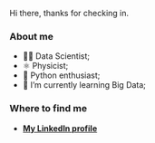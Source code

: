 Hi there, thanks for checking in.

### About me
- 🧑‍🔬 Data Scientist;
- ⚛️ Physicist;
- 🐍 Python enthusiast;
- 🌱 I’m currently learning Big Data;

### Where to find me
- **[My LinkedIn profile](https://www.linkedin.com/in/jg-moreno/)**
